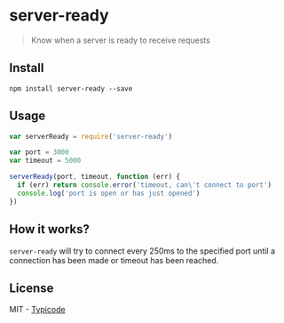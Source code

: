 # server-ready

> Know when a server is ready to receive requests

## Install

```
npm install server-ready --save
```

## Usage

```javascript
var serverReady = require('server-ready')

var port = 3000
var timeout = 5000

serverReady(port, timeout, function (err) {
  if (err) return console.error('timeout, can\'t connect to port')
  console.log('port is open or has just opened')
})
```

## How it works?

`server-ready` will try to connect every 250ms to the specified port until a connection has been made or timeout has been reached.

## License

MIT - [Typicode](https://github.com/typicode)
